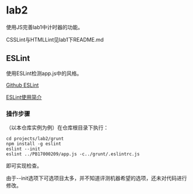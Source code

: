 # lab2

使用JS完善lab1中计时器的功能。

CSSLint与HTMLLint见lab1下README.md

## ESLint

使用ESLint检测app.js中的风格。

[Github ESLint](https://github.com/eslint/eslint/)

[ESLint使用简介](https://www.jianshu.com/p/933b6b6a84c9)

### 操作步骤

（以本仓库实例为例）在仓库根目录下执行：

```shell
cd projects/lab2/grunt
npm install -g eslint
eslint --init
eslint ../PB17000209/app.js -c../grunt/.eslintrc.js
```

即可实现检查。

由于--init选项下可选项目太多，并不知道评测机器希望的选项，还未对代码进行修改。

